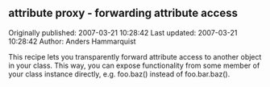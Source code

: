 ## attribute proxy - forwarding attribute access

Originally published: 2007-03-21 10:28:42
Last updated: 2007-03-21 10:28:42
Author: Anders Hammarquist

This recipe lets you transparently forward attribute access to another object in your class. This way, you can expose functionality from some member of your class instance directly, e.g. foo.baz() instead of foo.bar.baz().